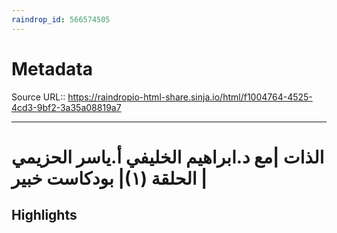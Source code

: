 ```yaml
---
raindrop_id: 566574505
---
```


# Metadata
Source URL:: https://raindropio-html-share.sinja.io/html/f1004764-4525-4cd3-9bf2-3a35a08819a7


---
# الذات |مع د.ابراهيم الخليفي أ.ياسر الحزيمي | الحلقة (١)| بودكاست خبير



## Highlights

